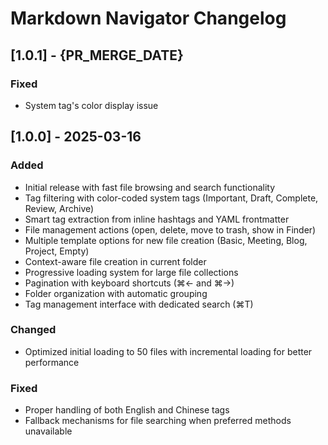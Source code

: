 # Markdown Navigator Changelog

## [1.0.1] - {PR_MERGE_DATE}

### Fixed
- System tag's color display issue

## [1.0.0] - 2025-03-16

### Added
- Initial release with fast file browsing and search functionality
- Tag filtering with color-coded system tags (Important, Draft, Complete, Review, Archive)
- Smart tag extraction from inline hashtags and YAML frontmatter
- File management actions (open, delete, move to trash, show in Finder)
- Multiple template options for new file creation (Basic, Meeting, Blog, Project, Empty)
- Context-aware file creation in current folder
- Progressive loading system for large file collections
- Pagination with keyboard shortcuts (⌘← and ⌘→)
- Folder organization with automatic grouping
- Tag management interface with dedicated search (⌘T)

### Changed
- Optimized initial loading to 50 files with incremental loading for better performance

### Fixed
- Proper handling of both English and Chinese tags
- Fallback mechanisms for file searching when preferred methods unavailable